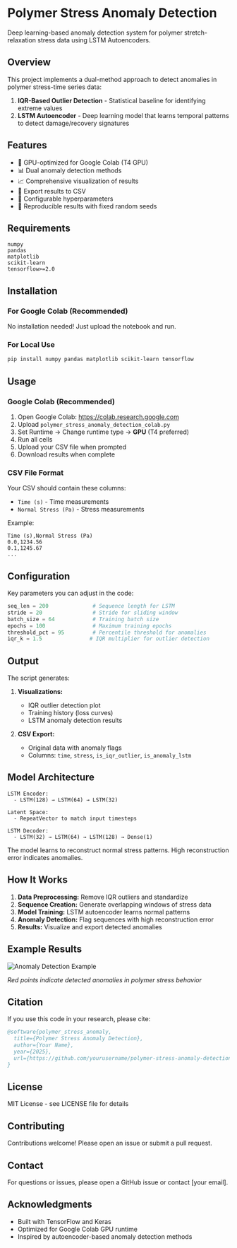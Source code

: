 # Polymer Stress Anomaly Detection

Deep learning-based anomaly detection system for polymer stretch-relaxation stress data using LSTM Autoencoders.

## Overview

This project implements a dual-method approach to detect anomalies in polymer stress-time series data:

1. **IQR-Based Outlier Detection** - Statistical baseline for identifying extreme values
2. **LSTM Autoencoder** - Deep learning model that learns temporal patterns to detect damage/recovery signatures

## Features

- 🚀 GPU-optimized for Google Colab (T4 GPU)
- 📊 Dual anomaly detection methods
- 📈 Comprehensive visualization of results
- 💾 Export results to CSV
- 🔧 Configurable hyperparameters
- 🎯 Reproducible results with fixed random seeds

## Requirements

```
numpy
pandas
matplotlib
scikit-learn
tensorflow>=2.0
```

## Installation

### For Google Colab (Recommended)
No installation needed! Just upload the notebook and run.

### For Local Use
```bash
pip install numpy pandas matplotlib scikit-learn tensorflow
```

## Usage

### Google Colab (Recommended)

1. Open Google Colab: https://colab.research.google.com
2. Upload `polymer_stress_anomaly_detection_colab.py`
3. Set Runtime → Change runtime type → **GPU** (T4 preferred)
4. Run all cells
5. Upload your CSV file when prompted
6. Download results when complete

### CSV File Format

Your CSV should contain these columns:
- `Time (s)` - Time measurements
- `Normal Stress (Pa)` - Stress measurements

Example:
```csv
Time (s),Normal Stress (Pa)
0.0,1234.56
0.1,1245.67
...
```

## Configuration

Key parameters you can adjust in the code:

```python
seq_len = 200              # Sequence length for LSTM
stride = 20                # Stride for sliding window
batch_size = 64            # Training batch size
epochs = 100               # Maximum training epochs
threshold_pct = 95         # Percentile threshold for anomalies
iqr_k = 1.5               # IQR multiplier for outlier detection
```

## Output

The script generates:

1. **Visualizations:**
   - IQR outlier detection plot
   - Training history (loss curves)
   - LSTM anomaly detection results

2. **CSV Export:**
   - Original data with anomaly flags
   - Columns: `time`, `stress`, `is_iqr_outlier`, `is_anomaly_lstm`

## Model Architecture

```
LSTM Encoder:
  - LSTM(128) → LSTM(64) → LSTM(32)
  
Latent Space:
  - RepeatVector to match input timesteps
  
LSTM Decoder:
  - LSTM(32) → LSTM(64) → LSTM(128) → Dense(1)
```

The model learns to reconstruct normal stress patterns. High reconstruction error indicates anomalies.

## How It Works

1. **Data Preprocessing:** Remove IQR outliers and standardize
2. **Sequence Creation:** Generate overlapping windows of stress data
3. **Model Training:** LSTM autoencoder learns normal patterns
4. **Anomaly Detection:** Flag sequences with high reconstruction error
5. **Results:** Visualize and export detected anomalies

## Example Results

![Anomaly Detection Example](docs/example_output.png)

*Red points indicate detected anomalies in polymer stress behavior*

## Citation

If you use this code in your research, please cite:

```bibtex
@software{polymer_stress_anomaly,
  title={Polymer Stress Anomaly Detection},
  author={Your Name},
  year={2025},
  url={https://github.com/yourusername/polymer-stress-anomaly-detection}
}
```

## License

MIT License - see LICENSE file for details

## Contributing

Contributions welcome! Please open an issue or submit a pull request.

## Contact

For questions or issues, please open a GitHub issue or contact [your email].

## Acknowledgments

- Built with TensorFlow and Keras
- Optimized for Google Colab GPU runtime
- Inspired by autoencoder-based anomaly detection methods
